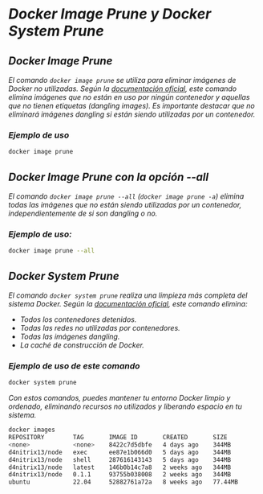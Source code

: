 <!-- Autor: Daniel Benjamin Perez Morales -->
<!-- GitHub: https://github.com/DanielBenjaminPerezMoralesDev13 -->
<!-- Gitlab: https://gitlab.com/DanielBenjaminPerezMoralesDev13 -->
<!-- Correo electrónico: danielperezdev@proton.me -->

# ***Docker Image Prune y Docker System Prune***

## ***Docker Image Prune***

*El comando `docker image prune` se utiliza para eliminar imágenes de Docker no utilizadas. Según la [documentación oficial](https://docs.docker.com/reference/cli/docker/image/prune/ "https://docs.docker.com/reference/cli/docker/image/prune/"), este comando elimina imágenes que no están en uso por ningún contenedor y aquellas que no tienen etiquetas (dangling images). Es importante destacar que no eliminará imágenes dangling si están siendo utilizadas por un contenedor.*

### ***Ejemplo de uso***

```bash
docker image prune
```

## ***Docker Image Prune con la opción --all***

*El comando `docker image prune --all` (`docker image prune -a`) elimina todas las imágenes que no están siendo utilizadas por un contenedor, independientemente de si son dangling o no.*

### ***Ejemplo de uso:***

```bash
docker image prune --all
```

## ***Docker System Prune***

*El comando `docker system prune` realiza una limpieza más completa del sistema Docker. Según la [documentación oficial](https://docs.docker.com/reference/cli/docker/system/prune/ "https://docs.docker.com/reference/cli/docker/system/prune/"), este comando elimina:*

- *Todos los contenedores detenidos.*
- *Todas las redes no utilizadas por contenedores.*
- *Todas las imágenes dangling.*
- *La caché de construcción de Docker.*

### ***Ejemplo de uso de este comando***

```bash
docker system prune
```

*Con estos comandos, puedes mantener tu entorno Docker limpio y ordenado, eliminando recursos no utilizados y liberando espacio en tu sistema.*

```bash
docker images
REPOSITORY        TAG       IMAGE ID       CREATED       SIZE
<none>            <none>    8422c7d5dbfe   4 days ago    344MB
d4nitrix13/node   exec      ee87e1b066d0   5 days ago    344MB
d4nitrix13/node   shell     287616143143   5 days ago    344MB
d4nitrix13/node   latest    146b0b14c7a8   2 weeks ago   344MB
d4nitrix13/node   0.1.1     93755b038008   2 weeks ago   344MB
ubuntu            22.04     52882761a72a   8 weeks ago   77.44MB
```
